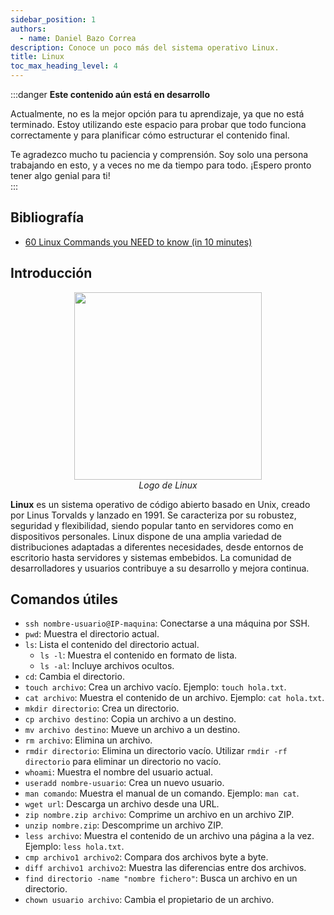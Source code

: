 ```yaml
---
sidebar_position: 1
authors:
  - name: Daniel Bazo Correa
description: Conoce un poco más del sistema operativo Linux.
title: Linux
toc_max_heading_level: 4
---
```


:::danger **Este contenido aún está en desarrollo**

Actualmente, no es la mejor opción para tu aprendizaje, ya que no está terminado. Estoy utilizando este espacio para probar que todo funciona correctamente y para planificar cómo estructurar el contenido final.

Te agradezco mucho tu paciencia y comprensión. Soy solo una persona trabajando en esto, y a veces no me da tiempo para todo. ¡Espero pronto tener algo genial para ti!  
:::

## Bibliografía

- [60 Linux Commands you NEED to know (in 10 minutes)](https://www.youtube.com/watch?v=gd7BXuUQ91w)

## Introducción

<p align="center">
  <img src={require("../../img/linux-logo.png").default} height="300"/>
  <br />
  <em>Logo de Linux</em>
</p>

**Linux** es un sistema operativo de código abierto basado en Unix, creado por Linus Torvalds y lanzado en 1991. Se caracteriza por su robustez, seguridad y flexibilidad, siendo popular tanto en servidores como en dispositivos personales. Linux dispone de una amplia variedad de distribuciones adaptadas a diferentes necesidades, desde entornos de escritorio hasta servidores y sistemas embebidos. La comunidad de desarrolladores y usuarios contribuye a su desarrollo y mejora continua.

## Comandos útiles

- `ssh nombre-usuario@IP-maquina`: Conectarse a una máquina por SSH.
- `pwd`: Muestra el directorio actual.
- `ls`: Lista el contenido del directorio actual.
  - `ls -l`: Muestra el contenido en formato de lista.
  - `ls -al`: Incluye archivos ocultos.
- `cd`: Cambia el directorio.
- `touch archivo`: Crea un archivo vacío. Ejemplo: `touch hola.txt`.
- `cat archivo`: Muestra el contenido de un archivo. Ejemplo: `cat hola.txt`.
- `mkdir directorio`: Crea un directorio.
- `cp archivo destino`: Copia un archivo a un destino.
- `mv archivo destino`: Mueve un archivo a un destino.
- `rm archivo`: Elimina un archivo.
- `rmdir directorio`: Elimina un directorio vacío. Utilizar `rmdir -rf directorio` para eliminar un directorio no vacío.
- `whoami`: Muestra el nombre del usuario actual.
- `useradd nombre-usuario`: Crea un nuevo usuario.
- `man comando`: Muestra el manual de un comando. Ejemplo: `man cat`.
- `wget url`: Descarga un archivo desde una URL.
- `zip nombre.zip archivo`: Comprime un archivo en un archivo ZIP.
- `unzip nombre.zip`: Descomprime un archivo ZIP.
- `less archivo`: Muestra el contenido de un archivo una página a la vez. Ejemplo: `less hola.txt`.
- `cmp archivo1 archivo2`: Compara dos archivos byte a byte.
- `diff archivo1 archivo2`: Muestra las diferencias entre dos archivos.
- `find directorio -name "nombre fichero"`: Busca un archivo en un directorio.
- `chown usuario archivo`: Cambia el propietario de un archivo.
